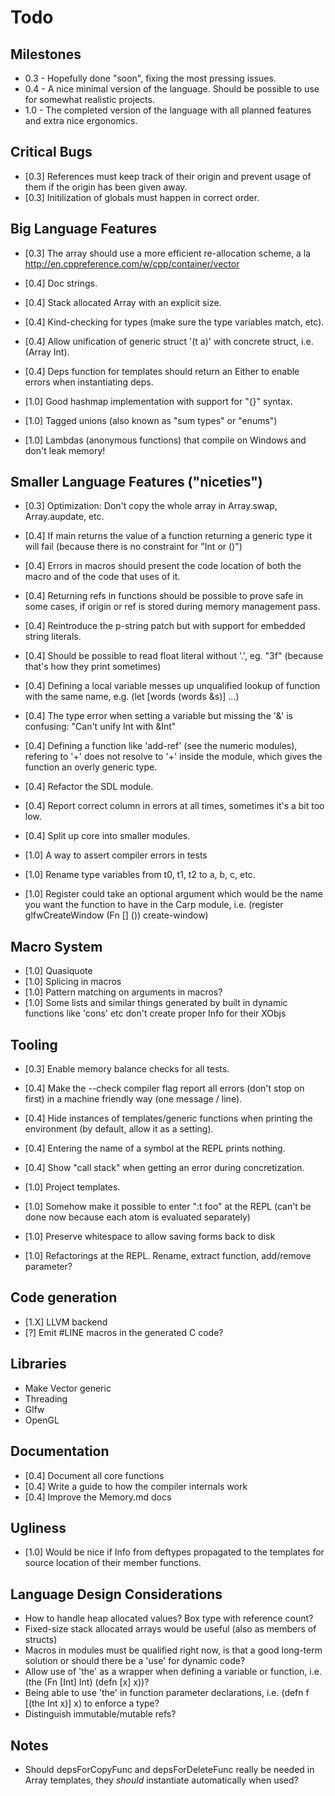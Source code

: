 # Todo

## Milestones
* 0.3 - Hopefully done "soon", fixing the most pressing issues.
* 0.4 - A nice minimal version of the language. Should be possible to use for somewhat realistic projects.
* 1.0 - The completed version of the language with all planned features and extra nice ergonomics.

## Critical Bugs
* [0.3] References must keep track of their origin and prevent usage of them if the origin has been given away.
* [0.3] Initilization of globals must happen in correct order.

## Big Language Features
* [0.3] The array should use a more efficient re-allocation scheme, a la http://en.cppreference.com/w/cpp/container/vector

* [0.4] Doc strings.
* [0.4] Stack allocated Array with an explicit size.
* [0.4] Kind-checking for types (make sure the type variables match, etc).
* [0.4] Allow unification of generic struct '(t a)' with concrete struct, i.e. (Array Int).
* [0.4] Deps function for templates should return an Either to enable errors when instantiating deps.

* [1.0] Good hashmap implementation with support for "{}" syntax.
* [1.0] Tagged unions (also known as "sum types" or "enums")
* [1.0] Lambdas (anonymous functions) that compile on Windows and don't leak memory!

## Smaller Language Features ("niceties")
* [0.3] Optimization: Don't copy the whole array in Array.swap, Array.aupdate, etc.

* [0.4] If main returns the value of a function returning a generic type it will fail (because there is no constraint for "Int or ()")
* [0.4] Errors in macros should present the code location of both the macro and of the code that uses of it.
* [0.4] Returning refs in functions should be possible to prove safe in some cases, if origin or ref is stored during memory management pass.
* [0.4] Reintroduce the p-string patch but with support for embedded string literals.
* [0.4] Should be possible to read float literal without '.', eg. "3f" (because that's how they print sometimes)
* [0.4] Defining a local variable messes up unqualified lookup of function with the same name, e.g. (let [words (words &s)] ...)
* [0.4] The type error when setting a variable but missing the '&' is confusing: "Can't unify Int with &Int"
* [0.4] Defining a function like 'add-ref' (see the numeric modules), refering to '+' does not resolve to '+' inside the module, which gives the function an overly generic type.
* [0.4] Refactor the SDL module.
* [0.4] Report correct column in errors at all times, sometimes it's a bit too low.
* [0.4] Split up core into smaller modules.

* [1.0] A way to assert compiler errors in tests
* [1.0] Rename type variables from t0, t1, t2 to a, b, c, etc.
* [1.0] Register could take an optional argument which would be the name you want the function to have in the Carp module, i.e. (register glfwCreateWindow (Fn [] ()) create-window)

## Macro System
* [1.0] Quasiquote
* [1.0] Splicing in macros
* [1.0] Pattern matching on arguments in macros?
* [1.0] Some lists and similar things generated by built in dynamic functions like 'cons' etc don't create proper Info for their XObjs

## Tooling
* [0.3] Enable memory balance checks for all tests.

* [0.4] Make the --check compiler flag report all errors (don't stop on first) in a machine friendly way (one message / line).
* [0.4] Hide instances of templates/generic functions when printing the environment (by default, allow it as a setting).
* [0.4] Entering the name of a symbol at the REPL prints nothing.
* [0.4] Show "call stack" when getting an error during concretization.

* [1.0] Project templates.
* [1.0] Somehow make it possible to enter ":t foo" at the REPL (can't be done now because each atom is evaluated separately)
* [1.0] Preserve whitespace to allow saving forms back to disk
* [1.0] Refactorings at the REPL. Rename, extract function, add/remove parameter?

## Code generation
* [1.X] LLVM backend
* [?] Emit #LINE macros in the generated C code?

## Libraries
* Make Vector generic
* Threading
* Glfw
* OpenGL

## Documentation
* [0.4] Document all core functions
* [0.4] Write a guide to how the compiler internals work
* [0.4] Improve the Memory.md docs

## Ugliness
* [1.0] Would be nice if Info from deftypes propagated to the templates for source location of their member functions.

## Language Design Considerations
* How to handle heap allocated values? Box type with reference count?
* Fixed-size stack allocated arrays would be useful (also as members of structs)
* Macros in modules must be qualified right now, is that a good long-term solution or should there be a 'use' for dynamic code?
* Allow use of 'the' as a wrapper when defining a variable or function, i.e. (the (Fn [Int] Int) (defn [x] x))?
* Being able to use 'the' in function parameter declarations, i.e. (defn f [(the Int x)] x) to enforce a type?
* Distinguish immutable/mutable refs?

## Notes
* Should depsForCopyFunc and depsForDeleteFunc really be needed in Array templates, they *should* instantiate automatically when used?
